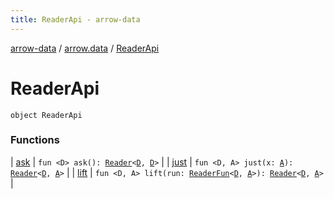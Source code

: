 ```yaml
---
title: ReaderApi - arrow-data
---
```


[arrow-data](../../index.html) / [arrow.data](../index.html) / [ReaderApi](./index.html)

# ReaderApi

`object ReaderApi`

### Functions

| [ask](ask.html) | `fun <D> ask(): `[`Reader`](../-reader.html)`<`[`D`](ask.html#D)`, `[`D`](ask.html#D)`>` |
| [just](just.html) | `fun <D, A> just(x: `[`A`](just.html#A)`): `[`Reader`](../-reader.html)`<`[`D`](just.html#D)`, `[`A`](just.html#A)`>` |
| [lift](lift.html) | `fun <D, A> lift(run: `[`ReaderFun`](../-reader-fun.html)`<`[`D`](lift.html#D)`, `[`A`](lift.html#A)`>): `[`Reader`](../-reader.html)`<`[`D`](lift.html#D)`, `[`A`](lift.html#A)`>` |

